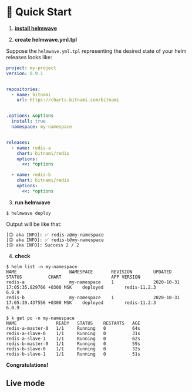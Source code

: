 # 🔰 Quick Start

1. **[install helmwave](/install)**
   
2. **create helmwave.yml.tpl**

Suppose the `helmwave.yml.tpl` representing the desired state of your helm releases looks like:

```yaml
project: my-project
version: 0.9.1


repositories:
  - name: bitnami
    url: https://charts.bitnami.com/bitnami


.options: &options
  install: true
  namespace: my-namespace


releases:
  - name: redis-a
    chart: bitnami/redis
    options:
      <<: *options

  - name: redis-b
    chart: bitnami/redis
    options:
      <<: *options
```

3. **run helmwave**

```shell
$ helmwave deploy
```

Output will be like that:

```shell
[🙃 aka INFO]: ✅ redis-a@my-namespace
[🙃 aka INFO]: ✅ redis-b@my-namespace
[🙃 aka INFO]: Success 2 / 2
```

4. **check**

```shell
$ helm list -n my-namespace
NAME                    NAMESPACE       REVISION        UPDATED                                 STATUS          CHART                   APP VERSION
redis-a                 my-namespace    1               2020-10-31 17:05:35.829766 +0300 MSK    deployed        redis-11.2.3            6.0.9      
redis-b                 my-namespace    1               2020-10-31 17:05:39.437556 +0300 MSK    deployed        redis-11.2.3            6.0.9  

$ k get po -n my-namespace                                                                                                                         
NAME               READY   STATUS    RESTARTS   AGE
redis-a-master-0   1/1     Running   0          64s
redis-a-slave-0    1/1     Running   0          31s
redis-a-slave-1    1/1     Running   0          62s
redis-b-master-0   1/1     Running   0          59s
redis-b-slave-0    1/1     Running   0          32s
redis-b-slave-1    1/1     Running   0          51s
```

**Congratulations!**


## Live mode

<script id="asciicast-399670" src="https://asciinema.org/a/399670.js" async></script>